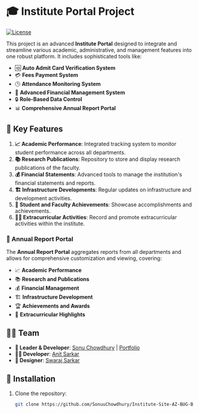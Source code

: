 # 🎓 Institute Portal Project

[![License](https://img.shields.io/badge/license-MIT-blue.svg)](LICENSE)

This project is an advanced **Institute Portal** designed to integrate and streamline various academic, administrative, and management features into one robust platform. It includes sophisticated tools like:

- 🆔 **Auto Admit Card Verification System**
- 💳 **Fees Payment System**
- 🕒 **Attendance Monitoring System**
- 💼 **Advanced Financial Management System**
- 🔒 **Role-Based Data Control**
- 📊 **Comprehensive Annual Report Portal**

## 🌟 Key Features

1. **📈 Academic Performance**: Integrated tracking system to monitor student performance across all departments.
2. **📚 Research Publications**: Repository to store and display research publications of the faculty.
3. **💰 Financial Statements**: Advanced tools to manage the institution's financial statements and reports.
4. **🏗️ Infrastructure Developments**: Regular updates on infrastructure and development activities.
5. **🏅 Student and Faculty Achievements**: Showcase accomplishments and achievements.
6. **🏃‍♂️ Extracurricular Activities**: Record and promote extracurricular activities within the institute.

### 📑 Annual Report Portal

The **Annual Report Portal** aggregates reports from all departments and allows for comprehensive customization and viewing, covering:
- 📈 **Academic Performance**
- 📚 **Research and Publications**
- 💰 **Financial Management**
- 🏗️ **Infrastructure Development**
- 🏆 **Achievements and Awards**
- 🎉 **Extracurricular Highlights**

## 🧑‍💻 Team

- **👑 Leader & Developer**: [Sonu Chowdhury](https://github.com/SonuuChowdhury) | [Portfolio](https://portfolio-sonuuchowdhury.vercel.app/)
- **👨‍💻 Developer**: [Anit Sarkar](https://github.com/AnitSarkar123)
- **🎨 Designer**: [Swaraj Sarkar](https://github.com/swaraj-das)

## 🚀 Installation

1. Clone the repository:
   ```bash
   git clone https://github.com/SonuuChowdhury/Institute-Site-AZ-BUG-BUSTERS.git
